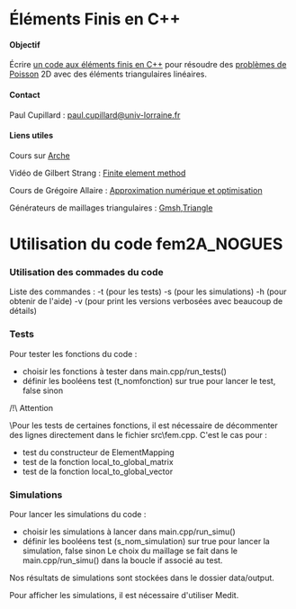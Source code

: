 # Éléments Finis en C++

#### Objectif

Écrire [un code aux éléments finis en C++](course/code.md) pour résoudre des 
[problèmes de Poisson](course/poisson.md) 2D avec des éléments triangulaires
linéaires. 

#### Contact

Paul Cupillard : paul.cupillard@univ-lorraine.fr

#### Liens utiles

Cours sur [Arche](http://arche.univ-lorraine.fr/course/view.php?id=61482)

Vidéo de Gilbert Strang : [Finite element method](https://www.youtube.com/watch?v=WwgrAH-IMOk)

Cours de Grégoire Allaire : [Approximation numérique et optimisation](http://www.cmap.polytechnique.fr/~allaire/map411/polycopie-map411.pdf)

Générateurs de maillages triangulaires : [Gmsh](http://gmsh.info/),[Triangle](https://www.cs.cmu.edu/~quake/triangle.html)

# Utilisation du code fem2A_NOGUES
### Utilisation des commades du code
Liste des commandes :
-t (pour les tests)
-s (pour les simulations)
-h (pour obtenir de l'aide)
-v (pour print les versions verbosées avec beaucoup de détails)

### Tests
Pour tester les fonctions du code :
- choisir les fonctions à tester dans main.cpp/run_tests()
- définir les booléens test (t_nomfonction) sur true pour lancer le test, false sinon

/!\ Attention

\Pour les tests de certaines fonctions, il est nécessaire de décommenter des lignes directement dans le fichier src\fem.cpp. C'est le cas pour :
- test du constructeur de ElementMapping
- test de la fonction local_to_global_matrix
- test de la fonction local_to_global_vector


### Simulations
Pour lancer les simulations du code :
- choisir les simulations à lancer dans main.cpp/run_simu()
- définir les booléens test (s_nom_simulation) sur true pour lancer la simulation, false sinon
Le choix du maillage se fait dans le main.cpp/run_simu() dans la boucle if associé au test.

Nos résultats de simulations sont stockées dans le dossier data/output.

Pour afficher les simulations, il est nécessaire d'utiliser Medit.